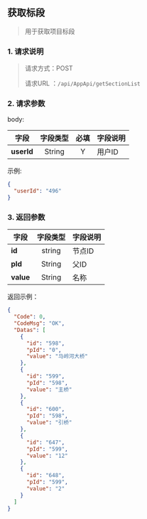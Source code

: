## 获取标段

> 用于获取项目标段

### 1. 请求说明

> 请求方式：POST
>
> 请求URL ：`/api/AppApi/getSectionList`

### 2. 请求参数

body:

| 字段       | 字段类型 | 必填 | 字段说明 |
| ---------- | :------: | :--: | -------- |
| **userId** |  String  |  Y   | 用户ID   |

示例:

```json
{
  "userId": "496"
}
```

### 3. 返回参数

| 字段      | 字段类型 | 字段说明 |
| --------- | :------: | -------- |
| **id**    |  string  | 节点ID   |
| **pId**   |  String  | 父ID     |
| **value** |  String  | 名称     |

返回示例：

```json
{
  "Code": 0,
  "CodeMsg": "OK",
  "Datas": [
    {
      "id": "598",
      "pId": "0",
      "value": "马岭河大桥"
    },
    {
      "id": "599",
      "pId": "598",
      "value": "主桥"
    },
    {
      "id": "600",
      "pId": "598",
      "value": "引桥"
    },
    {
      "id": "647",
      "pId": "599",
      "value": "12"
    },
    {
      "id": "648",
      "pId": "599",
      "value": "2"
    }
  ]
}
```
